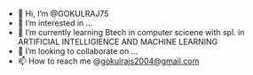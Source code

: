 - 👋 Hi, I’m @GOKULRAJ75
- 👀 I’m interested in ...
- 🌱 I’m currently learning Btech in computer scicene with spl. in ARTIFICIAL INTELLIGIENCE AND MACHINE LEARNING
- 💞️ I’m looking to collaborate on ...
- 📫 How to reach me @gokulrajs2004@gmail.com

<!---
GOKULRAJ75/GOKULRAJ75 is a ✨ special ✨ repository because its `README.md` (this file) appears on your GitHub profile.
You can click the Preview link to take a look at your changes.
--->
